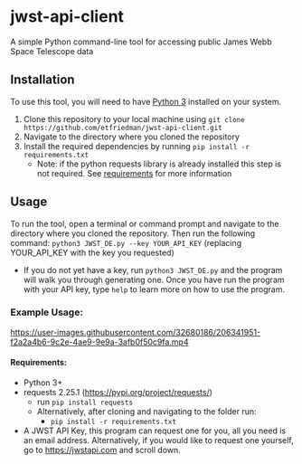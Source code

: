 # jwst-api-client
A simple Python command-line tool for accessing public James Webb Space Telescope data

## Installation

To use this tool, you will need to have [Python 3](https://www.python.org/downloads/) installed on your system.

1.  Clone this repository to your local machine using `git clone https://github.com/etfriedman/jwst-api-client.git`
2.  Navigate to the directory where you cloned the repository
3.  Install the required dependencies by running `pip install -r requirements.txt`
	- Note: if the python requests library is already installed this step is not required.
See [requirements](https://stackedit.io/app#requirements) for more information

## Usage

To run the tool, open a terminal or command prompt and navigate to the directory where you cloned the repository. Then run the following command:
`python3 JWST_DE.py --key YOUR_API_KEY` (replacing YOUR_API_KEY with the key you requested)
- If you do not yet have a key, run `python3 JWST_DE.py` and the program will walk you through generating one.
Once you have run the program with your API key, type `help` to learn more on how to use the program.

### Example Usage:
https://user-images.githubusercontent.com/32680186/206341951-f2a2a4b6-9c2e-4ae9-9e9a-3afb0f50c9fa.mp4

#### Requirements:
- Python 3+
- requests 2.25.1 (https://pypi.org/project/requests/)
	- run `pip install requests`
	- Alternatively, after cloning and navigating to the folder run:
		-  `pip install -r requirements.txt`
- A JWST API Key, this program can request one for you, all you need is an email address. Alternatively, if you would like to request one yourself, go to https://jwstapi.com and scroll down.

